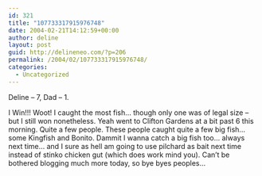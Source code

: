 ```yaml
---
id: 321
title: "107733317915976748"
date: 2004-02-21T14:12:59+00:00
author: deline
layout: post
guid: http://delineneo.com/?p=206
permalink: /2004/02/107733317915976748/
categories:
  - Uncategorized
---
```

Deline &#8211; 7, Dad &#8211; 1.
  
I Win!!! Woot! I caught the most fish&#8230; though only one was of legal size &#8211; but I still won nonetheless. Yeah went to Clifton Gardens at a bit past 6 this morning. Quite a few people. These people caught quite a few big fish&#8230; some Kingfish and Bonito. Dammit I wanna catch a big fish too&#8230; always next time&#8230; and I sure as hell am going to use pilchard as bait next time instead of stinko chicken gut (which does work mind you). Can&#8217;t be bothered blogging much more today, so bye byes peoples&#8230;